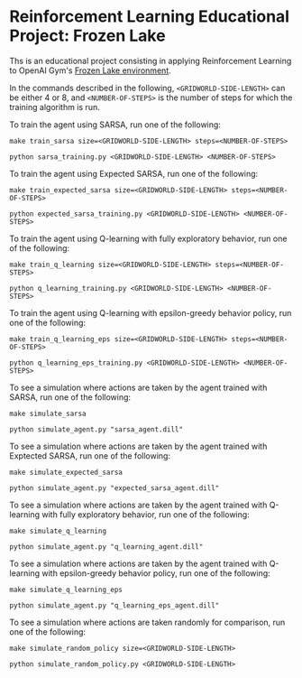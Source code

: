 # Reinforcement Learning Educational Project: Frozen Lake

Ths is an educational project consisting in applying Reinforcement Learning to OpenAI Gym's [Frozen Lake environment](https://gym.openai.com/envs/FrozenLake8x8-v0/).

In the commands described in the following, `<GRIDWORLD-SIDE-LENGTH>` can be either 4 or 8, and `<NUMBER-OF-STEPS>` is the number of steps for which the training algorithm is run.

To train the agent using SARSA, run one of the following:

```shell
make train_sarsa size=<GRIDWORLD-SIDE-LENGTH> steps=<NUMBER-OF-STEPS>
```

```shell
python sarsa_training.py <GRIDWORLD-SIDE-LENGTH> <NUMBER-OF-STEPS>
```

To train the agent using Expected SARSA, run one of the following:

```shell
make train_expected_sarsa size=<GRIDWORLD-SIDE-LENGTH> steps=<NUMBER-OF-STEPS>
```

```shell
python expected_sarsa_training.py <GRIDWORLD-SIDE-LENGTH> <NUMBER-OF-STEPS>
```

To train the agent using Q-learning with fully exploratory behavior, run one of the following:

```shell
make train_q_learning size=<GRIDWORLD-SIDE-LENGTH> steps=<NUMBER-OF-STEPS>
```

```shell
python q_learning_training.py <GRIDWORLD-SIDE-LENGTH> <NUMBER-OF-STEPS>
```

To train the agent using Q-learning with epsilon-greedy behavior policy, run one of the following:

```shell
make train_q_learning_eps size=<GRIDWORLD-SIDE-LENGTH> steps=<NUMBER-OF-STEPS>
```

```shell
python q_learning_eps_training.py <GRIDWORLD-SIDE-LENGTH> <NUMBER-OF-STEPS>
```

To see a simulation where actions are taken by the agent trained with SARSA, run one of the following:

```shell
make simulate_sarsa
```

```shell
python simulate_agent.py "sarsa_agent.dill"
```

To see a simulation where actions are taken by the agent trained with Exptected SARSA, run one of the following:

```shell
make simulate_expected_sarsa
```

```shell
python simulate_agent.py "expected_sarsa_agent.dill"
```

To see a simulation where actions are taken by the agent trained with Q-learning with fully exploratory behavior, run one of the following:

```shell
make simulate_q_learning
```

```shell
python simulate_agent.py "q_learning_agent.dill"
```

To see a simulation where actions are taken by the agent trained with Q-learning with epsilon-greedy behavior policy, run one of the following:

```shell
make simulate_q_learning_eps
```

```shell
python simulate_agent.py "q_learning_eps_agent.dill"
```

To see a simulation where actions are taken randomly for comparison, run one of the following:

```shell
make simulate_random_policy size=<GRIDWORLD-SIDE-LENGTH>
```

```shell
python simulate_random_policy.py <GRIDWORLD-SIDE-LENGTH>
```


